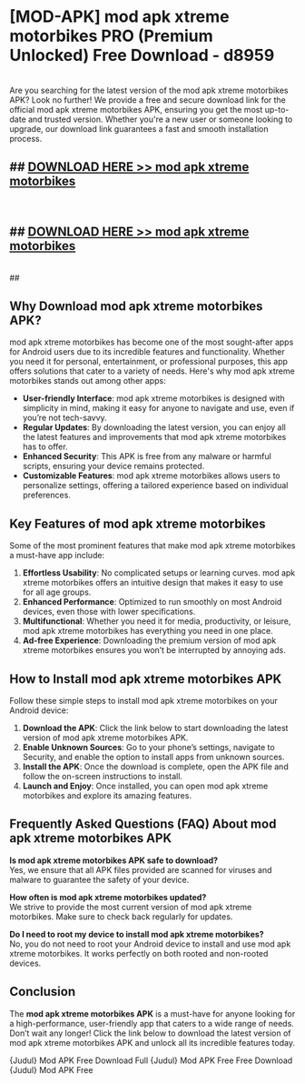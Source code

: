 # [MOD-APK] mod apk xtreme motorbikes PRO (Premium Unlocked) Free Download - d8959 <br>
<br>
Are you searching for the latest version of the mod apk xtreme motorbikes APK? Look no further! We provide a free and secure download link for the official mod apk xtreme motorbikes APK, ensuring you get the most up-to-date and trusted version. Whether you're a new user or someone looking to upgrade, our download link guarantees a fast and smooth installation process.


## ##  [DOWNLOAD HERE >> mod apk xtreme motorbikes](http://leaked.freeplayer.one?title=mod_apk_xtreme_motorbikes&ref=23)
  <br>

##  ## [DOWNLOAD HERE >> mod apk xtreme motorbikes](http://leaked.freeplayer.one?title=mod_apk_xtreme_motorbikes&ref=23)
  <br>
  ##



## Why Download mod apk xtreme motorbikes APK?

mod apk xtreme motorbikes has become one of the most sought-after apps for Android users due to its incredible features and functionality. Whether you need it for personal, entertainment, or professional purposes, this app offers solutions that cater to a variety of needs. Here's why mod apk xtreme motorbikes stands out among other apps:

- **User-friendly Interface**: mod apk xtreme motorbikes is designed with simplicity in mind, making it easy for anyone to navigate and use, even if you’re not tech-savvy.
- **Regular Updates**: By downloading the latest version, you can enjoy all the latest features and improvements that mod apk xtreme motorbikes has to offer.
- **Enhanced Security**: This APK is free from any malware or harmful scripts, ensuring your device remains protected.
- **Customizable Features**: mod apk xtreme motorbikes allows users to personalize settings, offering a tailored experience based on individual preferences.

## Key Features of mod apk xtreme motorbikes

Some of the most prominent features that make mod apk xtreme motorbikes a must-have app include:

1. **Effortless Usability**: No complicated setups or learning curves. mod apk xtreme motorbikes offers an intuitive design that makes it easy to use for all age groups.
2. **Enhanced Performance**: Optimized to run smoothly on most Android devices, even those with lower specifications.
3. **Multifunctional**: Whether you need it for media, productivity, or leisure, mod apk xtreme motorbikes has everything you need in one place.
4. **Ad-free Experience**: Downloading the premium version of mod apk xtreme motorbikes ensures you won’t be interrupted by annoying ads.

## How to Install mod apk xtreme motorbikes APK

Follow these simple steps to install mod apk xtreme motorbikes on your Android device:

1. **Download the APK**: Click the link below to start downloading the latest version of mod apk xtreme motorbikes APK.
2. **Enable Unknown Sources**: Go to your phone’s settings, navigate to Security, and enable the option to install apps from unknown sources.
3. **Install the APK**: Once the download is complete, open the APK file and follow the on-screen instructions to install.
4. **Launch and Enjoy**: Once installed, you can open mod apk xtreme motorbikes and explore its amazing features.

## Frequently Asked Questions (FAQ) About mod apk xtreme motorbikes APK

**Is mod apk xtreme motorbikes APK safe to download?**  
Yes, we ensure that all APK files provided are scanned for viruses and malware to guarantee the safety of your device.

**How often is mod apk xtreme motorbikes updated?**  
We strive to provide the most current version of mod apk xtreme motorbikes. Make sure to check back regularly for updates.

**Do I need to root my device to install mod apk xtreme motorbikes?**  
No, you do not need to root your Android device to install and use mod apk xtreme motorbikes. It works perfectly on both rooted and non-rooted devices.

## Conclusion

The **mod apk xtreme motorbikes APK** is a must-have for anyone looking for a high-performance, user-friendly app that caters to a wide range of needs. Don’t wait any longer! Click the link below to download the latest version of mod apk xtreme motorbikes APK and unlock all its incredible features today.

{Judul} Mod APK Free
Download Full {Judul} Mod APK Free
Free Download {Judul} Mod APK Free

